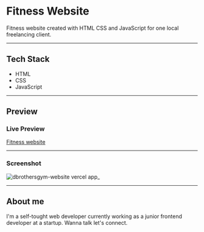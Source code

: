 # Fitness Website

Fitness website created with HTML CSS and JavaScript for one local freelancing client.

<hr>

## Tech Stack

- HTML
- CSS
- JavaScript

<hr>

## Preview

### Live Preview

[Fitness website](https://dbrothersgym-website.vercel.app/)

<hr>

### Screenshot

![dbrothersgym-website vercel app_](https://user-images.githubusercontent.com/95171638/232578479-7ca7a568-0853-44c3-b5fb-f479e37d8559.png)

<hr>

## About me

I'm a self-tought web developer currently working as a junior frontend developer at a startup. Wanna talk let's connect.
